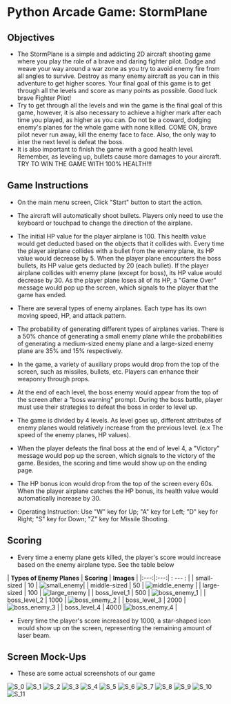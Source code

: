 # Python Arcade Game: StormPlane
## Objectives
* The StormPlane is a simple and addicting 2D aircraft shooting game where you play the role of a brave and daring fighter pilot. Dodge and weave your way around a war zone as you try to avoid enemy fire from all angles to survive. Destroy as many enemy aircraft as you can in this adventure to get higher scores. Your final goal of this game is to get through all the levels and score as many points as possible. Good luck brave Fighter Pilot! 
* Try to get through all the levels and win the game is the final goal of this game, however, it is also necessary to achieve a higher mark after each time you played, as higher as you can. Do not be a coward, dodging enemy's planes for the whole game with none killed. COME ON, brave pilot never run away, kill the enemy face to face. Also, the only way to inter the next level is defeat the boss.
* It is also important to finish the game with a good health level. Remember, as leveling up, bullets cause more damages to your aircraft. TRY TO WIN THE GAME WITH 100% HEALTH!!!

## Game Instructions
* On the main menu screen, Click "Start" button to start the action.

* The aircraft will automatically shoot bullets. Players only need to use the keyboard or touchpad to change the direction of the airplane.

* The initial HP value for the player airplane is 100. This health value would get deducted based on the objects that it collides with. Every time the player airplane collides with a bullet from the enemy plane, its HP value would decrease by 5. When the player plane encounters the boss bullets, its HP value gets deducted by 20 (each bullet). If the player airplane collides with enemy plane (except for boss), its HP value would decrease by 30. As the player plane loses all of its HP, a "Game Over" message would pop up the screen, which signals to the player that the game has ended.

* There are several types of enemy airplanes. Each type has its own moving speed, HP, and attack pattern.

* The probability of generating different types of airplanes varies. There is a 50% chance of generating a small enemy plane while the probabilities of generating a medium-sized enemy plane and a large-sized enemy plane are 35% and 15% respectively.

* In the game, a variety of auxiliary props would drop from the top of the screen, such as missiles, bullets, etc. Players can enhance their weaponry through props.

* At the end of each level, the boss enemy would appear from the top of the screen after a "boss warning" prompt. During the boss battle, player must use their strategies to defeat the boss in order to level up.

* The game is divided by 4 levels. As level goes up, different attributes of enemy planes would relatively increase from the previous level. (e.x The speed of the enemy planes, HP values).

* When the player defeats the final boss at the end of level 4, a "Victory" message would pop up the screen, which signals to the victory of the game. Besides, the scoring and time would show up on the ending page.

* The HP bonus icon would drop from the top of the screen every 60s. When the player airplane catches the HP bonus, its health value would automatically increase by 30.

* Operating Instruction: Use "W" key for Up; "A" key for Left; "D" key for Right; "S" key for Down; "Z" key for Missile Shooting. 

## Scoring 

* Every time a enemy plane gets killed, the player's score would increase based on the enemy airplane type. See the table below

| **Types of Enemy Planes**  | **Scoring** | **Images** |
|:---:|:---:| : --- : |
| small-sized |  10 | ![small_enemy](images/plane_small_new.png)|
| middle-sized  |  50 | ![middle_enemy](images/bigplane0.png) |
| large-sized  | 100  | ![large_enemy](images/large_sized.png) |
| boss_level_1  | 500  | ![boss_enemy_1](images/boss_1_new.png) |
| boss_level_2  | 1000  | ![boss_enemy_2](images/boss_2_new.png) |
| boss_level_3  | 2000  |![boss_enemy_3](images/boss_3_new.png) |
| boss_level_4  | 4000  |![boss_enemy_4](images/boss_4_new.png) |

* Every time the player's score increased by 1000, a star-shaped icon would show up on the screen, representing the remaining amount of laser beam.

## Screen Mock-Ups
* These are some actual screenshots of our game 

![S_0](images/S_0.jpeg)
![S_1](images/S_1.jpeg)
![S_2](images/S_2.jpeg)
![S_3](images/S_3.jpeg)
![S_4](images/S_4.jpeg)
![S_5](images/S_5.jpeg)
![S_6](images/S_6.jpeg)
![S_7](images/S_7.jpeg)
![S_8](images/S_8.jpeg)
![S_9](images/S_9.jpeg)
![S_10](images/S_10.jpeg)
![S_11](images/S_11.jpeg)







  


